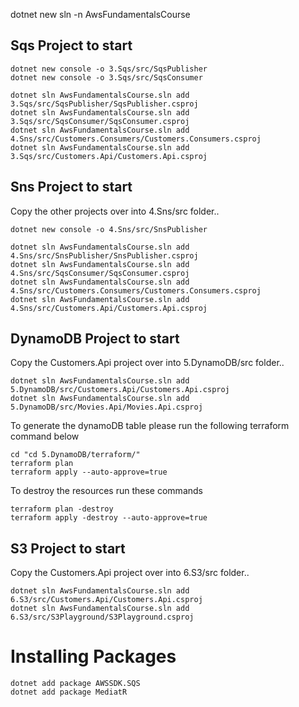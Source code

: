 dotnet new sln -n AwsFundamentalsCourse

## Sqs Project to start

```shell
dotnet new console -o 3.Sqs/src/SqsPublisher
dotnet new console -o 3.Sqs/src/SqsConsumer

dotnet sln AwsFundamentalsCourse.sln add 3.Sqs/src/SqsPublisher/SqsPublisher.csproj
dotnet sln AwsFundamentalsCourse.sln add 3.Sqs/src/SqsConsumer/SqsConsumer.csproj
dotnet sln AwsFundamentalsCourse.sln add 4.Sns/src/Customers.Consumers/Customers.Consumers.csproj
dotnet sln AwsFundamentalsCourse.sln add 3.Sqs/src/Customers.Api/Customers.Api.csproj
```

## Sns Project to start

Copy the other projects over into 4.Sns/src folder..

```shell
dotnet new console -o 4.Sns/src/SnsPublisher

dotnet sln AwsFundamentalsCourse.sln add 4.Sns/src/SnsPublisher/SnsPublisher.csproj
dotnet sln AwsFundamentalsCourse.sln add 4.Sns/src/SqsConsumer/SqsConsumer.csproj
dotnet sln AwsFundamentalsCourse.sln add 4.Sns/src/Customers.Consumers/Customers.Consumers.csproj
dotnet sln AwsFundamentalsCourse.sln add 4.Sns/src/Customers.Api/Customers.Api.csproj
```

## DynamoDB Project to start

Copy the Customers.Api project over into 5.DynamoDB/src folder..

```shell
dotnet sln AwsFundamentalsCourse.sln add 5.DynamoDB/src/Customers.Api/Customers.Api.csproj
dotnet sln AwsFundamentalsCourse.sln add 5.DynamoDB/src/Movies.Api/Movies.Api.csproj
```

To generate the dynamoDB table please run the following terraform command below

```shell
cd "cd 5.DynamoDB/terraform/"
terraform plan
terraform apply --auto-approve=true
```

To destroy the resources run these commands

```shell
terraform plan -destroy
terraform apply -destroy --auto-approve=true

```

## S3 Project to start

Copy the Customers.Api project over into 6.S3/src folder..

```shell
dotnet sln AwsFundamentalsCourse.sln add 6.S3/src/Customers.Api/Customers.Api.csproj
dotnet sln AwsFundamentalsCourse.sln add 6.S3/src/S3Playground/S3Playground.csproj
```

# Installing Packages

```shell
dotnet add package AWSSDK.SQS
dotnet add package MediatR
```
